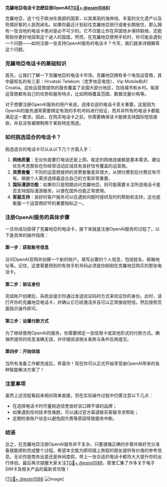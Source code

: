**克羅地亞电话卡怎麽註冊OpenAI[[TG💪+ @esim1088](https://t.me/s/esim1088)]**

克羅地亞，这个位于欧洲东南部的国家，以其美丽的海岸线、丰富的文化遗产以及热情好客的人民而闻名。如果你最近计划前往克羅地亞旅行或者长期居住，那么拥有一张当地的电话卡绝对是必不可少的。它不仅能让你在异国他乡保持联络，还能帮助你更好地探索这个迷人的国度。然而，在克羅地亞使用手机时，你可能会遇到一个问题——如何注册一张支持OpenAI服务的电话卡？今天，我们就来详细解答这个问题。

### 克羅地亞电话卡的基础知识

首先，让我们了解一下克羅地亞的电话卡市场。克羅地亞拥有多个电信运营商，其中最知名的有三家：Hrvatski Telekom（克罗地亚电信）、Vip Mobile和A1 Croatia。这些运营商提供的服务覆盖了全国大部分地区，包括城市和乡村。每家运营商都有自己的优势和服务特点，比如网络覆盖范围、数据流量价格等。

对于想要注册OpenAI服务的用户来说，选择合适的电话卡至关重要。这是因为OpenAI的服务通常需要绑定有效的手机号码进行验证，而并非所有的电话卡都能满足这一要求。因此，在购买电话卡之前，你需要确保该卡能够支持国际短信接收，并且没有被限制用于某些特定用途。

### 如何挑选适合的电话卡？

挑选适合的电话卡可以从以下几个方面入手：

1. **网络质量**：无论你是要打电话还是上网，稳定的网络连接都是基本需求。建议优先考虑那些在你经常活动区域具有良好信号覆盖的运营商。
2. **资费套餐**：不同的运营商提供的资费套餐差异很大，从预付费到后付费应有尽有。根据个人需求选择最适合自己的方案非常重要。
3. **国际漫游功能**：如果你只是短期访问克羅地亞，则可能需要关注所选电话卡是否支持国际漫游服务，以便在国外也能正常使用。
4. **客服支持**：良好的客户服务可以在遇到问题时提供及时的帮助和支持，这也是衡量一个运营商好坏的重要指标之一。

### 注册OpenAI服务的具体步骤

一旦你成功获得了克羅地亞的电话卡，接下来就是注册OpenAI服务的过程了。以下是具体的操作指南：

#### 第一步：获取账号信息
访问OpenAI官网并创建一个新的账户。填写必要的个人信息，包括姓名、邮箱地址等。记住，这里需要用到的有效手机号码必须是你刚刚在克羅地亞购买的那张电话卡。

#### 第二步：验证身份
完成账户创建后，系统会提示你通过发送验证码的方式来验证你的身份。此时，请打开你的克羅地亞电话卡，并确认它已经激活并且可以正常接收短信。然后按照页面指示操作即可。

#### 第三步：设置付款方式
为了继续使用OpenAI的服务，你需要绑定一张信用卡或其他形式的付款方式。确保所提供的信息准确无误，并仔细阅读相关条款与条件后再提交。

#### 第四步：开始体验
当所有准备工作都完成后，恭喜你！现在你可以正式开始享受由OpenAI带来的各种智能解决方案了！

### 注意事项

虽然上述流程看起来相对简单直接，但在实际操作过程中仍需注意以下几点：
- 在选择电话卡时尽量挑选信誉良好且口碑不错的品牌；
- 如果遇到任何技术性难题，可以通过官方渠道联系客服寻求帮助；
- 定期检查账户状态以避免因欠费等原因导致服务中断。

### 结语

总之，在克羅地亞注册OpenAI服务并不复杂，只要遵循正确的步骤并做好充分准备就能顺利完成整个过程。希望本文能为即将踏上旅程的朋友提供有价值的参考信息。无论你是商务出差还是休闲度假，带上一张合适的电话卡都将大大提升你的出行体验。最后再次提醒大家关注[TG💪+ @esim1088](https://t.me/s/esim1088)，那里汇集了许多关于电子SIM卡及相关产品的最新资讯哦！

[[TG💪+ @esim1088](https://t.me/s/esim1088) ![Image](https://i.postimg.cc/4NQfJmqS/Snipaste-2025-05-13-00-14-12.png)]